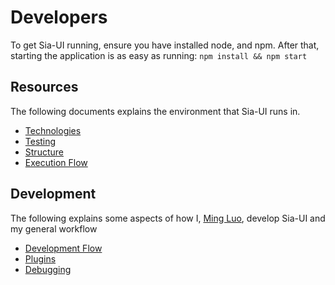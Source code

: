 # Developers

To get Sia-UI running, ensure you have installed node, and npm. After that,
starting the application is as easy as running: `npm install && npm start`

## Resources

The following documents explains the environment that Sia-UI runs in.

* [Technologies](Technologies.md)
* [Testing](Testing.md)
* [Structure](Structure.md)
* [Execution Flow](ExecutionFlow.md)

## Development

The following explains some aspects of how I, [Ming
Luo](https://github.com/Mingling94), develop Sia-UI and my general workflow

* [Development Flow](DevelopmentFlow.md)
* [Plugins](Plugins.md)
* [Debugging](Debugging.md)

